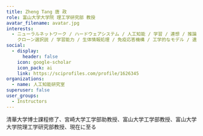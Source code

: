 ```yaml
---
title: Zheng Tang 唐 政
role: 富山大学大学院 理工学研究部 教授
avatar_filename: avatar.jpg
interests:
  - ニューラルネットワーク / ハードウェアシステム / 人工知能 / 学習 / 連想 / 推論 / ファジィ推論 / 免疫的なネットワーク /
    クローン選択説 / 学習能力 / 生体情報処理 / 免疫応答機構 / 工学的なモデル / 遺伝 / パターン認識 /
social:
  - display:
      header: false
    icon: google-scholar
    icon_pack: ai
    link: https://sciprofiles.com/profile/1626345
organizations:
  - name: 人工知能研究室
superuser: false
user_groups:
  - Instructors
---
```

清華大学博士課程修了、宮崎大学工学部助教授、富山大学工学部教授、富山大学大学院理工学研究部教授、現在に至る